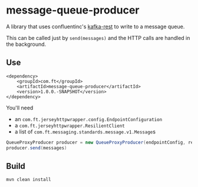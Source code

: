 # message-queue-producer

A library that uses confluentinc's [kafka-rest](https://github.com/confluentinc/kafka-rest) to write to a message queue.

This can be called just by `send(messages)` and the HTTP calls are handled in the background.

## Use

```
<dependency>
    <groupId>com.ft</groupId>
    <artifactId>message-queue-producer</artifactId>
    <version>1.0.0.-SNAPSHOT</version>
</dependency>
```

You'll need

* an `com.ft.jerseyhttpwrapper.config.EndpointConfiguration`
* a `com.ft.jerseyhttpwrapper.ResilientClient`
* a list of `com.ft.messaging.standards.message.v1.Message`s

```java
QueueProxyProducer producer = new QueueProxyProducer(endpointConfig, resilientClient, "my-topic")
producer.send(messages)
```

## Build

`mvn clean install`
